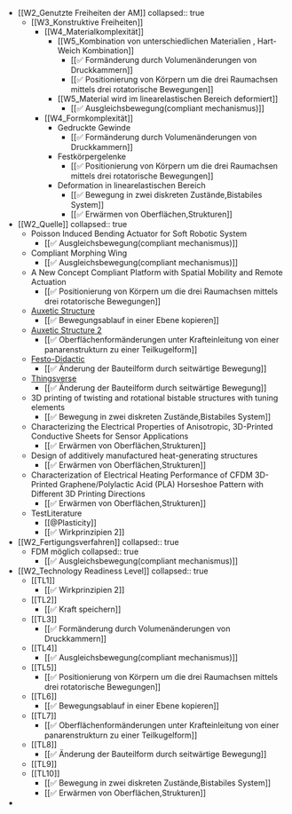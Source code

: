 - [[W2_Genutzte Freiheiten der AM]]
  collapsed:: true
	- [[W3_Konstruktive Freiheiten]]
		- [[W4_Materialkomplexität]]
			- [[W5_Kombination von unterschiedlichen Materialien , Hart-Weich Kombination]]
				- [[✅ Formänderung durch Volumenänderungen von Druckkammern]]
				- [[✅ Positionierung von Körpern um die drei Raumachsen mittels drei rotatorische Bewegungen]]
			- [[W5_Material wird im linearelastischen Bereich deformiert]]
				- [[✅ Ausgleichsbewegung(compliant mechanismus)]]
		- [[W4_Formkomplexität]]
			- Gedruckte Gewinde
				- [[✅ Formänderung durch Volumenänderungen von Druckkammern]]
			- Festkörpergelenke
				- [[✅ Positionierung von Körpern um die drei Raumachsen mittels drei rotatorische Bewegungen]]
			- Deformation in linearelastischen Bereich
				- [[✅ Bewegung in zwei diskreten Zustände,Bistabiles System]]
				- [[✅ Erwärmen von Oberflächen,Strukturen]]
- [[W2_Quelle]]
  collapsed:: true
	- Poisson Induced Bending Actuator for Soft Robotic System
		- [[✅ Ausgleichsbewegung(compliant mechanismus)]]
	- Compliant Morphing Wing
		- [[✅ Ausgleichsbewegung(compliant mechanismus)]]
	- A New Concept Compliant Platform with Spatial Mobility and Remote Actuation
		- [[✅ Positionierung von Körpern um die drei Raumachsen mittels drei rotatorische Bewegungen]]
	- [Auxetic Structure](https://www.youtube.com/watch?v=XP5Fk-lHvK0&ab_channel=MITMediaLab)
		- [[✅ Bewegungsablauf in einer Ebene kopieren]]
	- [Auxetic Structure 2](https://www.thingiverse.com/thing:881094)
		- [[✅ Oberflächenformänderungen unter Krafteinleitung von einer panarenstrukturn zu einer Teilkugelform]]
	- [Festo-Didactic](https://www.festo-didactic.com/de-de/lernsysteme/technik-fuer-allgemeinbildende-schulen/fin-ray-bastelbogen.htm?fbid=ZGUuZGUuNTQ0LjEzLjE4LjE0MDMuODUyOA)
		- [[✅ Änderung der Bauteilform durch seitwärtige Bewegung]]
	- [Thingsverse](https://www.thingiverse.com/thing:1487390)
		- [[✅ Änderung der Bauteilform durch seitwärtige Bewegung]]
	- 3D printing of twisting and rotational bistable structures with tuning elements
		- [[✅ Bewegung in zwei diskreten Zustände,Bistabiles System]]
	- Characterizing the Electrical Properties of Anisotropic, 3D-Printed Conductive Sheets for Sensor Applications
		- [[✅ Erwärmen von Oberflächen,Strukturen]]
	- Design of additively manufactured heat-generating structures
		- [[✅ Erwärmen von Oberflächen,Strukturen]]
	- Characterization of Electrical Heating Performance of CFDM 3D-Printed Graphene/Polylactic Acid (PLA) Horseshoe Pattern with Different 3D Printing Directions
		- [[✅ Erwärmen von Oberflächen,Strukturen]]
	- TestLiterature
		- [[@Plasticity]]
		- [[✅ Wirkprinzipien 2]]
- [[W2_Fertigungsverfahren]]
  collapsed:: true
	- FDM möglich
	  collapsed:: true
		- [[✅ Ausgleichsbewegung(compliant mechanismus)]]
- [[W2_Technology Readiness Level]]
  collapsed:: true
	- [[TL1]]
		- [[✅ Wirkprinzipien 2]]
	- [[TL2]]
		- [[✅ Kraft speichern]]
	- [[TL3]]
		- [[✅ Formänderung durch Volumenänderungen von Druckkammern]]
	- [[TL4]]
		- [[✅ Ausgleichsbewegung(compliant mechanismus)]]
	- [[TL5]]
		- [[✅ Positionierung von Körpern um die drei Raumachsen mittels drei rotatorische Bewegungen]]
	- [[TL6]]
		- [[✅ Bewegungsablauf in einer Ebene kopieren]]
	- [[TL7]]
		- [[✅ Oberflächenformänderungen unter Krafteinleitung von einer panarenstrukturn zu einer Teilkugelform]]
	- [[TL8]]
		- [[✅ Änderung der Bauteilform durch seitwärtige Bewegung]]
	- [[TL9]]
	- [[TL10]]
		- [[✅ Bewegung in zwei diskreten Zustände,Bistabiles System]]
		- [[✅ Erwärmen von Oberflächen,Strukturen]]
-